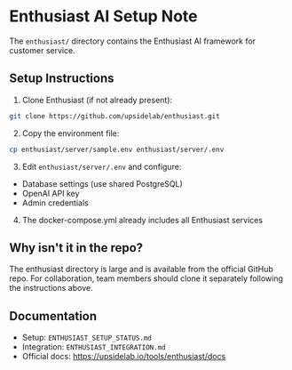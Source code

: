 # Enthusiast AI Setup Note

The `enthusiast/` directory contains the Enthusiast AI framework for customer service.

## Setup Instructions

1. Clone Enthusiast (if not already present):
```bash
git clone https://github.com/upsidelab/enthusiast.git
```

2. Copy the environment file:
```bash
cp enthusiast/server/sample.env enthusiast/server/.env
```

3. Edit `enthusiast/server/.env` and configure:
- Database settings (use shared PostgreSQL)
- OpenAI API key
- Admin credentials

4. The docker-compose.yml already includes all Enthusiast services

## Why isn't it in the repo?

The enthusiast directory is large and is available from the official GitHub repo.
For collaboration, team members should clone it separately following the instructions above.

## Documentation

- Setup: `ENTHUSIAST_SETUP_STATUS.md`
- Integration: `ENTHUSIAST_INTEGRATION.md`
- Official docs: https://upsidelab.io/tools/enthusiast/docs
